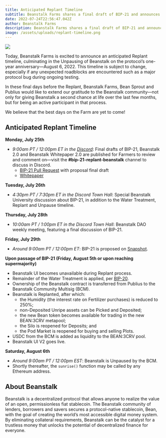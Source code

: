 ```yaml
---
title: Anticipated Replant Timeline
subtitle: Beanstalk Farms shares a final draft of BIP-21 and announces an anticipated timeline for Replant.
date: 2022-07-24T22:56:47.042Z
author: Beanstalk Farms
description: Beanstalk Farms shares a final draft of BIP-21 and announces an anticipated timeline for Replant.
image: /assets/uploads/replant-timeline.png
---
```

![](/assets/uploads/replant-timeline.png)

Today, Beanstalk Farms is excited to announce an anticipated Replant timeline, culminating in the Unpausing of Beanstalk on the protocol’s one-year anniversary—August 6, 2022. This timeline is subject to change, especially if any unexpected roadblocks are encountered such as a major protocol bug during ongoing testing.

In these final days before the Replant, Beanstalk Farms, Bean Sprout and Publius would like to extend our gratitude to the Beanstalk community—not only for giving Beanstalk a second chance at life over the last few months, but for being an active participant in that process.

We believe that the best days on the Farm are yet to come!

## **Anticipated Replant Timeline**

**Monday, July 25th**

* _9:00am PT / 12:00pm ET in the [Discord](https://discord.gg/beanstalk)_: Final drafts of BIP-21, Beanstalk 2.0 and Beanstalk Whitepaper 2.0 are published for Farmers to review and comment on—visit the **#bip-21-replant-beanstalk** channel to discuss in Discord.
  * [BIP-21 Pull Request](https://github.com/BeanstalkFarms/Beanstalk/pull/72) with proposal final draft
  * [Whitepaper](https://bean.money/docs/beanstalk.pdf) 

**Tuesday, July 26th**

* _4:30pm PT / 7:30pm ET in the Discord Town Hall_: Special Beanstalk University discussion about BIP-21, in addition to the Water Treatment, Replant and Unpause timeline.

**Thursday, July 28th**

* _10:00am PT / 1:00pm ET in the Discord Town Hall_: Beanstalk DAO weekly meeting, featuring a final discussion of BIP-21.

**Friday, July 29th**

* _Around 9:00am PT / 12:00pm ET_: BIP-21 is proposed on [Snapshot](https://snapshot.org/#/beanstalkdao.eth).

**Upon passage of BIP-21 (Friday, August 5th or upon reaching supermajority)**

* Beanstalk UI becomes unavailable during Replant process.
* Remainder of the Water Treatment is applied, per [BIP-20](https://snapshot.org/#/beanstalkdao.eth/proposal/0xe47741c4bfa4ac97ad23bbec0db8b9a5f2efc3e1737b309476d90611698193f4).
* Ownership of the Beanstalk contract is transferred from Publius to the Beanstalk Community Multisig (BCM).
* Beanstalk is Replanted, after which:
    * the Humidity (the interest rate on Fertilizer purchases) is reduced to 250%;
    * non-Deposited Unripe assets can be Picked and Deposited;
    * the new Bean token becomes available for trading in the new BEAN:3CRV metapool;
    * the Silo is reopened for Deposits; and
    * the Pod Market is reopened for buying and selling Plots.
* USDC from the BCM is added as liquidity to the BEAN:3CRV pool.
* Beanstalk UI V2 goes live.

**Saturday, August 6th**

* _Around 9:00am PT / 12:00pm EST_: Beanstalk is Unpaused by the BCM.
* Shortly thereafter, the `sunrise()` function may be called by any Ethereum address.

## **About Beanstalk**

Beanstalk is a decentralized protocol that allows anyone to realize the value of an open, permissionless fiat stablecoin. The Beanstalk community of lenders, borrowers and savers secures a protocol-native stablecoin, Bean, with the goal of creating the world’s most accessible digital money system. By eliminating collateral requirements, Beanstalk can be the catalyst for a trustless money that unlocks the potential of decentralized finance for everyone. 
